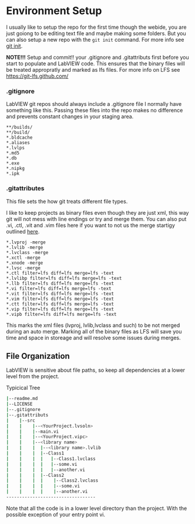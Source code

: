 # Environment Setup #

I usually like to setup the repo for the first time though the webide, you are just goiong to be editing text file and maybe making some folders.  But you can also setup a new repo with the ```git init``` command. For more info see [git init](https://git-scm.com/docs/git-init).  

**NOTE!!!** Setup and commit!! your .gitignore and .gitattributs first before you start to populate and LabVIEW code.  This ensures that the binary files will be treated appropratly and marked as lfs files.  For more info on LFS see https://git-lfs.github.com/


### .gitignore ### 

LabVIEW git repos should always include a .gitignore file I normally have something like this. Passing these files into the repo makes no difference and prevents constant changes in your staging area.  
``` 
**/builds/
**/build/
*.bldcache
*.aliases
*.lvlps
*.md5
*.db
*.exe 
*.nipkg
*.ipk

```

### .gitattributes ###

This file sets the how git treats different file types. 

I like to keep projects as binary files even though they are just xml, this way git will not mess with line endings or try and merge them.  You can also put .vi, .ctl, .vit and .vim files here if you want to not us the merge startigy outlined [here](https://github.com/ansible42/LabVIEWGitCheatSheet/blob/master/LabVIEWGitCompSetup.md).  
```
*.lvproj -merge
*.lvlib -merge
*.lvclass -merge
*.xctl -merge
*.xnode -merge
*.lvsc -merge
*.ctl filter=lfs diff=lfs merge=lfs -text
*.lvlibp filter=lfs diff=lfs merge=lfs -text
*.llb filter=lfs diff=lfs merge=lfs -text
*.vi filter=lfs diff=lfs merge=lfs -text
*.vit filter=lfs diff=lfs merge=lfs -text
*.vim filter=lfs diff=lfs merge=lfs -text
*.ctt filter=lfs diff=lfs merge=lfs -text
*.vip filter=lfs diff=lfs merge=lfs -text
*.vipb filter=lfs diff=lfs merge=lfs -text
```
This marks the xml files (lvproj, lvlib,lvclass and such) to be not merged during an auto merge. Marking all of the binary files as LFS will save you time and space in storeage and will resolve some issues during merges.  

## File Organization ##
LabVIEW is sensitive about file paths, so keep all dependencies at a lower level from the project. 

Typicical Tree 
```bash
|--readme.md 
|--LICENSE
|--.gitignore
|--.gitattributs
|    |--src
|    |    |--<YourProject.lvsoln>
|    |    |--main.vi
|    |    |--<YourProject.vipc>
|    |    |--<library name>
|    |    |  |--<library name>.lvlib  
|    |    |  |--Class1
|    |    |  |   |--Class1.lvclass
|    |    |  |   |--some.vi
|    |    |  |   |--another.vi
|    |    |  |--Class2
|    |    |  |    |--Class2.lvclass
|    |    |  |    |--some.vi
|    |    |  |    |--another.vi        
----------------------------------
```
Note that all the code is in a lower level directory than the project. With the possible exception of your entry point vi.  
